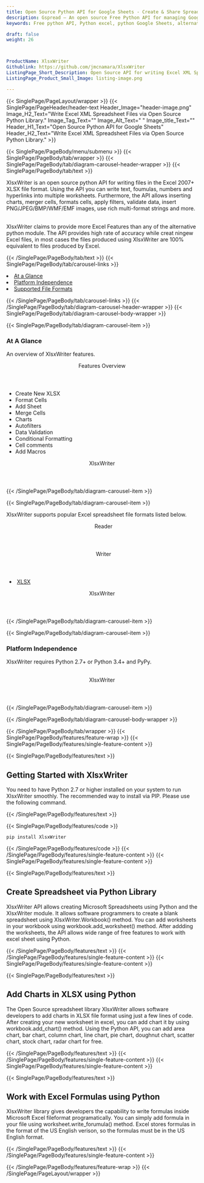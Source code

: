 ```yaml
---
title: Open Source Python API for Google Sheets - Create & Share Spreadsheet
description: Gspread – An open source Free Python API for managing Google Sheets. Developers can create, modify, share and parse Excel XML Spreadsheets via Python library.
keywords: Free python API, Python excel, python Google Sheets, alternative to MS Excel, python XML library, python Share Excel XML file, python Excel API, python Spreadsheets API, Read XML file, parse Excel XML Spreadsheets, merging Excel XML spreadsheets, read excel XML files,  generate Excel files

draft: false
weight: 26



ProductName: XlsxWriter
Githublink: https://github.com/jmcnamara/XlsxWriter
ListingPage_Short_Description: Open Source API for writing Excel XML Spreadsheet Files in your own python applications.
ListingPage_Product_Small_Image: listing-image.png 

---
```


{{< SinglePage/PageLayout/wrapper >}}
{{< SinglePage/PageHeader/header-text
Header_Image="header-image.png"
Image_H2_Text="Write Excel XML Spreadsheet Files via Open Source Python Library."
Image_Tag_Text=""
Image_Alt_Text=" "
Image_title_Text=""
Header_H1_Text="Open Source Python API for Google Sheets"
Header_H2_Text="Write Excel XML Spreadsheet Files via Open Source Python Library." >}}

{{< SinglePage/PageBody/menu/submenu >}}
{{< SinglePage/PageBody/tab/wrapper >}}
{{< SinglePage/PageBody/tab/diagram-carousel-header-wrapper >}}
{{< SinglePage/PageBody/tab/text >}}



<p>XlsxWriter is an open source python API for writing files in the Excel 2007+ XLSX file format. Using the API you can write text, foumulas, numbers and hyperlinks into multiple worksheets. Furthermore, the API allows inserting charts, merger cells, formats cells, apply filters, validate data, insert PNG/JPEG/BMP/WMF/EMF images, use rich multi-format strings and more.  </p>
<p>XlsxWriter claims to provide more Excel Features than any of the alternative python module. The API provides high rate of accuracy while creat ningew Excel files, in most cases the files produced using XlsxWriter are 100% equivalent to files produced by Excel.</p>

{{< /SinglePage/PageBody/tab/text >}}
{{< SinglePage/PageBody/tab/carousel-links >}}

<li data-target="#diagramcarousel" data-slide-to="0"><a href="#">At a Glance</a></li>
<li data-target="#diagramcarousel" data-slide-to="2"><a href="#">Platform Independence</a></li>
<li data-target="#diagramcarousel" data-slide-to="1"><a class="activetab" href="#">Supported File Formats</a></li>


{{< /SinglePage/PageBody/tab/carousel-links >}}
{{< /SinglePage/PageBody/tab/diagram-carousel-header-wrapper >}}
{{< SinglePage/PageBody/tab/diagram-carousel-body-wrapper >}}

{{< SinglePage/PageBody/tab/diagram-carousel-item >}}
<h3>At A Glance</h3>
<p>An overview of XlsxWriter features.</p>
<div class="diagram1 d1-poi">
<div class="d1-row">
<div class="d1-col d1-left"><header>Features Overview</header>
<ul>
<li>Create New XLSX</li>
<li>Format Cells</li>
<li>Add Sheet</li>
<li>Merge Cells</li>
<li>Charts</li>
<li>Autofilters</li>
<li>Data Validation</li>
<li>Conditional Formatting</li>
<li>Cell comments</li>
<li>Add Macros</li>
</ul>
</div>
</div>
<div class="d1-logo" style="border: none;"><header>XlsxWriter</header><footer><small></small></footer></div>
<!--/logo--></div>
<!--/diagram1-->
{{< /SinglePage/PageBody/tab/diagram-carousel-item >}}

{{< SinglePage/PageBody/tab/diagram-carousel-item >}}
<p>XlsxWriter supports popular Excel spreadsheet file formats listed below.</p>
<div class="diagram1 d2  d1-poi">
<div class="d1-row">
<div class="d1-col d1-left"><header><i class="fa fa-arrows-v "> </i> Reader</header></div>
<!--/left-->
<div class="d1-col d1-right"><header><i class="fa  fa-long-arrow-down"> </i> Writer</header>
<ul>
<li> <a href="https://docs.fileformat.com/spreadsheet/xlsx/">XLSX</a> </li>
</ul>
</div>
<!--/right--></div>
<!--/row-->
<div class="d1-logo" style="border: none;"><header>XlsxWriter</header><footer><small></small></footer></div>
<!--/logo--></div>
<!--/diagram2-->
{{< /SinglePage/PageBody/tab/diagram-carousel-item >}}

{{< SinglePage/PageBody/tab/diagram-carousel-item >}}
<h3>Platform Independence</h3>
<p>XlsxWriter requires Python 2.7+ or Python 3.4+ and PyPy.</p>
<div class="diagram1 d1-poi">
<div class="d1-row"><!--/left-->
<div class="d1-col d1-right"> </div>
<!--/right--></div>
<!--/row-->
<div class="d1-logo" style="border: none;"><!--<img src='listing-image.png' alt="Compression APIs for .NET" />--><header>XlsxWriter</header><footer><small></small></footer></div>
<!--/logo--></div>
<!--/diagram2 -->
{{< /SinglePage/PageBody/tab/diagram-carousel-item >}}

{{< /SinglePage/PageBody/tab/diagram-carousel-body-wrapper >}}

{{< /SinglePage/PageBody/tab/wrapper >}}
{{< SinglePage/PageBody/features/feature-wrap >}}
{{< SinglePage/PageBody/features/single-feature-content >}}

{{< SinglePage/PageBody/features/text >}}
<h2 class="h2title">Getting Started with XlsxWriter</h2>
<p>You need to have Python 2.7 or higher installed on your system to run XlsxWriter smoothly. The recommended way to install via PIP. Please use the following command.</p>
{{< /SinglePage/PageBody/features/text >}}

{{< SinglePage/PageBody/features/code >}}
<pre><code class="html">pip install XlsxWriter</code></pre>


{{< /SinglePage/PageBody/features/code >}}
{{< /SinglePage/PageBody/features/single-feature-content >}}
{{< SinglePage/PageBody/features/single-feature-content >}}

{{< SinglePage/PageBody/features/text >}}
<h2 class="h2title">Create Spreadsheet via Python Library</h2>
<p>XlsxWriter API allows creating Microsoft Spreadsheets using Python and the XlsxWriter module. It allows software programmers to create a blank spreadsheet using XlsxWriter.Workbook() method. You can add worksheets in your workbook using workbook.add_worksheet() method. After addding the worksheets, the API allows wide range of free features to work with excel sheet using Python.</p>

{{< /SinglePage/PageBody/features/text >}}
{{< /SinglePage/PageBody/features/single-feature-content >}}
{{< SinglePage/PageBody/features/single-feature-content >}}

{{< SinglePage/PageBody/features/text >}}
<h2 class="h2title">Add Charts in XLSX using Python</h2>
<p>The Open Source spreadsheet library XlsxWriter allows software developers to add charts in XLSX file format using just a few lines of code. After creating your new worksheet in excel, you can add chart it by using workbook.add_chart() method. Using the Python API, you can add area chart, bar chart, column chart, line chart, pie chart, doughnut chart, scatter chart, stock chart, radar chart for free.</p>

{{< /SinglePage/PageBody/features/text >}}
{{< /SinglePage/PageBody/features/single-feature-content >}}
{{< SinglePage/PageBody/features/single-feature-content >}}

{{< SinglePage/PageBody/features/text >}}
<h2 class="h2title">Work with Excel Formulas using Python</h2>
<p>XlsxWriter library gives developers the capability to write formulas inside Microsoft Excel fileformat programatically. You can simply add formula in your file using worksheet.write_forumula() method. Excel stores formulas in the format of the US English verison, so the formulas must be in the US English format.</p>

{{< /SinglePage/PageBody/features/text >}}
{{< /SinglePage/PageBody/features/single-feature-content >}}

{{< /SinglePage/PageBody/features/feature-wrap >}}
{{< /SinglePage/PageLayout/wrapper >}}